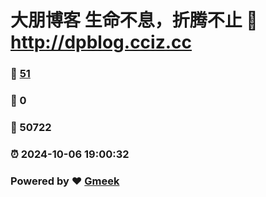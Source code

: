 # 大朋博客 生命不息，折腾不止 :link: http://dpblog.cciz.cc 
### :page_facing_up: [51](http://dpblog.cciz.cc/tag.html) 
### :speech_balloon: 0 
### :hibiscus: 50722 
### :alarm_clock: 2024-10-06 19:00:32 
### Powered by :heart: [Gmeek](https://github.com/Meekdai/Gmeek)
